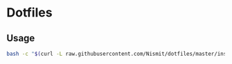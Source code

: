 # Dotfiles

## Usage
```bash
bash -c "$(curl -L raw.githubusercontent.com/Nismit/dotfiles/master/install.sh)"
```
